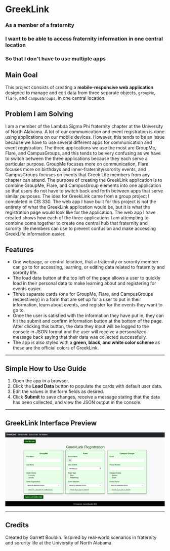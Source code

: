 # GreekLink

### As a member of a fraternity

### I want to be able to access fraternity information in one central location

### So that I don't have to use multiple apps

## Main Goal
This project consists of creating a **mobile-responsive web application** designed to manage and edit data from three separate objects, `groupMe`, `flare`, and `campusGroups`, in one central location.

## Problem I am Solving
I am a member of the Lambda Sigma Phi fraternity chapter at the University of North Alabama. A lot of our communication and event registration is done using applications on our mobile devices. However, this tends to be an issue because we have to use several different apps for communication and event registration. The three applications we use the most are GroupMe, Flare, and CampusGroups, and this tends to be very confusing as we have to switch between the three applications because they each serve a particular purpose. GroupMe focuses more on communication, Flare focuses more on birthdays and inner-fraternity/sorority events, and CampusGroups focuses on events that Greek Life members from any chapter can attend. The purpose of creating the GreekLink application is to combine GroupMe, Flare, and CampusGroup elements into one application so that users do not have to switch back and forth between apps that serve similar purposes. The idea for GreekLink came from a group project I completed in CIS 330. The web app I have built for this project is not the entirety of what the GreekLink application would be, but it is what the registration page would look like for the application. The web app I have created shows how each of the three applications I am attempting to combine come together to create one central hub that fraternity and sorority life members can use to prevent confusion and make accessing GreekLife information easier.

## Features  
* One webpage, or central location, that a fraternity or sorority member can go to for accessing, learning, or editing data related to fraternity and sorority life.  
* The load data button at the top left of the page allows a user to quickly load in their personal data to make learning about and registering for events easier. 
* Three separate cards (one for GroupMe, Flare, and CampusGroups respectively) in a form that are set up for a user to put in their information, learn about events, and register for the events they want to go to.
* Once the user is satisfied with the information they have put in, they can hit the submit and confirm information button at the bottom of the page. After clicking this button, the data they input will be logged to the console in JSON format and the user will receive a personalized message back saying that their data was collected successfully.
* The app is also styled with a **green, black, and white color scheme** as these are the official colors of GreekLink.

---

## Simple How to Use Guide
1. Open the app in a browser.  
2. Click the **Load Data** button to populate the cards with default  user data.  
3. Edit the values in the form fields as desired.  
4. Click **Submit** to save changes, receive a message stating that the data has been collected, and view the JSON output in the console.

---

## GreekLink Interface Preview 
![App Interface](greeklinkpreview.png "GreekLink Preview")

---

## Credits
Created by Garrett Bouldin. Inspired by real-world scenarios in fraternity and sorority life at the University of North Alabama.
